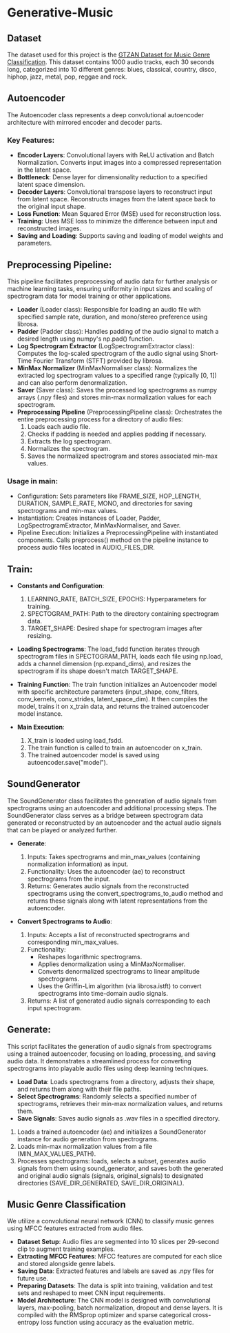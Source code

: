 # Generative-Music

## Dataset

The dataset used for this project is the [GTZAN Dataset for Music Genre Classification](https://www.kaggle.com/datasets/andradaolteanu/gtzan-dataset-music-genre-classification/data). This dataset contains 1000 audio tracks, each 30 seconds long, categorized into 10 different genres: blues, classical, country, disco, hiphop, jazz, metal, pop, reggae and rock.

## Autoencoder
The Autoencoder class represents a deep convolutional autoencoder architecture with mirrored encoder and decoder parts.

### Key Features:
* **Encoder Layers**: Convolutional layers with ReLU activation and Batch Normalization. Converts input images into a compressed representation in the latent space.
* **Bottleneck**: Dense layer for dimensionality reduction to a specified latent space dimension.
* **Decoder Layers**: Convolutional transpose layers to reconstruct input from latent space. Reconstructs images from the latent space back to the original input shape.
* **Loss Function**: Mean Squared Error (MSE) used for reconstruction loss.
* **Training**: Uses MSE loss to minimize the difference between input and reconstructed images.
* **Saving** **and** **Loading**: Supports saving and loading of model weights and parameters.


## Preprocessing Pipeline:
This pipeline facilitates preprocessing of audio data for further analysis or machine learning tasks, ensuring uniformity in input sizes and scaling of spectrogram data for model training or other applications.

* **Loader** (Loader class): Responsible for loading an audio file with specified sample rate, duration, and mono/stereo preference using librosa.
* **Padder** (Padder class): Handles padding of the audio signal to match a desired length using numpy's np.pad() function.
* **Log Spectrogram Extractor** (LogSpectrogramExtractor class): Computes the log-scaled spectrogram of the audio signal using Short-Time Fourier Transform (STFT) provided by librosa.
* **MinMax Normalizer** (MinMaxNormaliser class): Normalizes the extracted log spectrogram values to a specified range (typically [0, 1]) and can also perform denormalization.
* **Saver** (Saver class): Saves the processed log spectrograms as numpy arrays (.npy files) and stores min-max normalization values for each spectrogram.
* **Preprocessing Pipeline** (PreprocessingPipeline class): Orchestrates the entire preprocessing process for a directory of audio files:
  1. Loads each audio file.
  2. Checks if padding is needed and applies padding if necessary.
  3. Extracts the log spectrogram.
  4. Normalizes the spectrogram.
  5. Saves the normalized spectrogram and stores associated min-max values.

### Usage in __main__:
* Configuration: Sets parameters like FRAME_SIZE, HOP_LENGTH, DURATION, SAMPLE_RATE, MONO, and directories for saving spectrograms and min-max values.
* Instantiation: Creates instances of Loader, Padder, LogSpectrogramExtractor, MinMaxNormaliser, and Saver.
* Pipeline Execution: Initializes a PreprocessingPipeline with instantiated components.
Calls preprocess() method on the pipeline instance to process audio files located in AUDIO_FILES_DIR.


## Train:
* **Constants and Configuration**:
  1. LEARNING_RATE, BATCH_SIZE, EPOCHS: Hyperparameters for training.
  2. SPECTOGRAM_PATH: Path to the directory containing spectrogram data.
  3. TARGET_SHAPE: Desired shape for spectrogram images after resizing.

* **Loading Spectrograms**: The load_fsdd function iterates through spectrogram files in SPECTOGRAM_PATH, loads each file using np.load, adds a channel dimension (np.expand_dims), and resizes the spectrogram if its shape doesn't match TARGET_SHAPE.

* **Training Function**: The train function initializes an Autoencoder model with specific architecture parameters (input_shape, conv_filters, conv_kernels, conv_strides, latent_space_dim).
It then compiles the model, trains it on x_train data, and returns the trained autoencoder model instance.

* **Main Execution**: 
  1. X_train is loaded using load_fsdd.
  2. The train function is called to train an autoencoder on x_train.
  3. The trained autoencoder model is saved using autoencoder.save("model").


## SoundGenerator
The SoundGenerator class facilitates the generation of audio signals from spectrograms using an autoencoder and additional processing steps.
The SoundGenerator class serves as a bridge between spectrogram data generated or reconstructed by an autoencoder and the actual audio signals that can be played or analyzed further.
* **Generate**:
  1. Inputs: Takes spectrograms and min_max_values (containing normalization information) as input.
  2. Functionality: Uses the autoencoder (ae) to reconstruct spectrograms from the input.
  3. Returns: Generates audio signals from the reconstructed spectrograms using the convert_spectrograms_to_audio method and returns these signals along with latent representations from the autoencoder.

* **Convert Spectrograms to Audio**:

  1. Inputs: Accepts a list of reconstructed spectrograms and corresponding min_max_values.
  2. Functionality:
      *  Reshapes logarithmic spectrograms.
      * Applies denormalization using a MinMaxNormaliser.
      * Converts denormalized spectrograms to linear amplitude spectrograms.
      * Uses the Griffin-Lim algorithm (via librosa.istft) to convert spectrograms into time-domain audio signals.
  3. Returns: A list of generated audio signals corresponding to each input spectrogram.


## **Generate**:
This script facilitates the generation of audio signals from spectrograms using a trained autoencoder, focusing on loading, processing, and saving audio data. It demonstrates a streamlined process for converting spectrograms into playable audio files using deep learning techniques.

* **Load Data**: Loads spectrograms from a directory, adjusts their shape, and returns them along with their file paths.
* **Select Spectrograms**: Randomly selects a specified number of spectrograms, retrieves their min-max normalization values, and returns them.
* **Save Signals**: Saves audio signals as .wav files in a specified directory.

1. Loads a trained autoencoder (ae) and initializes a SoundGenerator instance for audio generation from spectrograms.
2. Loads min-max normalization values from a file (MIN_MAX_VALUES_PATH).
3. Processes spectrograms: loads, selects a subset, generates audio signals from them using sound_generator, and saves both the generated and original audio signals (signals, original_signals) to designated directories (SAVE_DIR_GENERATED, SAVE_DIR_ORIGINAL).


## Music Genre Classification

We utilize a convolutional neural network (CNN) to classify music genres using MFCC features extracted from audio files.

- **Dataset Setup**: Audio files are segmented into 10 slices per 29-second clip to augment training examples.
- **Extracting MFCC Features**: MFCC features are computed for each slice and stored alongside genre labels.
- **Saving Data**: Extracted features and labels are saved as .npy files for future use.
- **Preparing Datasets**: The data is split into training, validation and test sets and reshaped to meet CNN input requirements.
- **Model Architecture**: The CNN model is designed with convolutional layers, max-pooling, batch normalization, dropout and dense layers. It is compiled with the RMSprop optimizer and sparse categorical cross-entropy loss function using accuracy as the evaluation metric.

